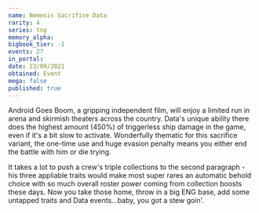 ```yaml
---
name: Nemesis Sacrifice Data
rarity: 4
series: tng
memory_alpha:
bigbook_tier: -1
events: 27
in_portal:
date: 23/09/2021
obtained: Event
mega: false
published: true
---
```


Android Goes Boom, a gripping independent film, will enjoy a limited run in arena and skirmish theaters across the country. Data's unique ability there does the highest amount (450%) of triggerless ship damage in the game, even if it's a bit slow to activate. Wonderfully thematic for this sacrifice variant, the one-time use and huge evasion penalty means you either end the battle with him or die trying.

It takes a lot to push a crew's triple collections to the second paragraph - his three appliable traits would make most super rares an automatic behold choice with so much overall roster power coming from collection boosts these days. Now you take those home, throw in a big ENG base, add some untapped traits and Data events...baby, you got a stew goin'.
